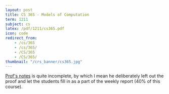 ```yaml
---
layout: post
title: CS 365 - Models of Computation
term: 1211
subject: cs
latex: /pdf/1211/cs365.pdf
icon: code
redirect_from:
    - /cs/365
    - /cs/365/
    - /CS/365
    - /CS/365/
thumbnail: "/crs_banner/cs365.jpg"
---
```

[Prof's notes](https://cs.uwaterloo.ca/~eblais/cs365/) is quite incomplete,
by which I mean he deliberately left out the proof and let the students fill in
as a part of the weekly report (40% of this course).
